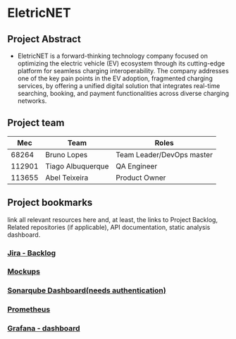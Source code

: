 # EletricNET

## Project Abstract

- EletricNET is a forward-thinking technology company focused on optimizing the
electric vehicle (EV) ecosystem through its cutting-edge platform for seamless charging
interoperability. The company addresses one of the key pain points in the EV adoption, fragmented
charging services, by offering a unified digital solution that integrates real-time searching, booking, and
payment functionalities across diverse charging networks.


## Project team
| Mec    | Team              | Roles                     |
|--------|-------------------|---------------------------|
| 68264  | Bruno Lopes       | Team Leader/DevOps master |
| 112901 | Tiago Albuquerque | QA Engineer               |
| 113655 | Abel Teixeira     | Product Owner             |



## Project bookmarks
link all relevant resources here and, at least, the links to Project
Backlog, Related repositories (if applicable), API documentation, static analysis dashboard.

### [Jira - Backlog](https://eletricnet.atlassian.net/jira/software/projects/SCRUM/boards/1/backlog)
### [Mockups](https://app.moqups.com/apiwPY7LZnYoukWLSLGCHXXqVlXX2Zo7/edit/page/ab9bb6bb5)
### [Sonarqube Dashboard(needs authentication)](https://sonarcloud.io/project/overview?id=Brupez_EletricNET)

### [Prometheus](http://localhost:9090)
### [Grafana - dashboard](http://localhost:3001)

